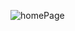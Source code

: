 ![homePage](https://github.com/arjunvilasp/Coapps-Project/assets/108401864/04f41272-fc1d-4971-8972-834aeb215f39)
